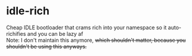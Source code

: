 # idle-rich
Cheap IDLE bootloader that crams rich into your namespace so it auto-richifies and you can be lazy af \
Note: I don't maintain this anymore, ~~which shouldn't matter, because you shouldn't be using this anyways.~~

